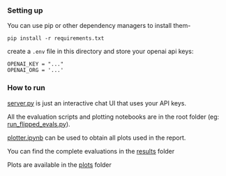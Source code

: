 ### Setting up

You can use pip or other dependency managers to install them-
```
pip install -r requirements.txt
```

create a `.env` file in this directory and store your openai api keys:
```
OPENAI_KEY = "..."
OPENAI_ORG = '...'
```

### How to run

[server.py](./server.py) is just an interactive chat UI that uses your API keys. 

All the evaluation scripts and plotting notebooks are in the root folder (eg: [run_flipped_evals.py](./run_flipped_evals.py)).

[plotter.ipynb](./plotter.ipynb) can be used to obtain all plots used in the report. 

You can find the complete evaluations in the [results](./results/) folder

Plots are available in the [plots](./plots/) folder